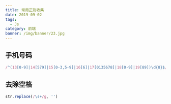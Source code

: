 ```yaml
---
title: 常用正则收集
date: 2019-09-02
tags:
  - Js
category: 前端
banner: /img/banner/23.jpg
---
```


## 手机号码
```js
/^(13[0-9]|14[579]|15[0-3,5-9]|16[6]|17[0135678]|18[0-9]|19[89])\d{8}$/
```
## 去除空格
```js
str.replace(/\s+/g, '')
```



